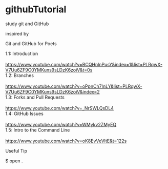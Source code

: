 # githubTutorial
study git and GitHub

inspired by 

Git and GitHub for Poets

1.1: Introduction<br />  
https://www.youtube.com/watch?v=BCQHnlnPusY&index=1&list=PLRqwX-V7Uu6ZF9C0YMKuns9sLDzK6zoiV&t=0s
<br />
1.2: Branches<br />  
https://www.youtube.com/watch?v=oPpnCh7InLY&list=PLRqwX-V7Uu6ZF9C0YMKuns9sLDzK6zoiV&index=2
<br />
1.3: Forks and Pull Requests<br /><br /> 
https://www.youtube.com/watch?v=_NrSWLQsDL4
<br />
1.4: GitHub Issues<br /><br /> 
https://www.youtube.com/watch?v=WMykv2ZMyEQ
<br />
1.5: Intro to the Command Line<br /><br /> 
https://www.youtube.com/watch?v=oK8EvVeVltE&t=122s
<br />




Useful Tip

$ open .


